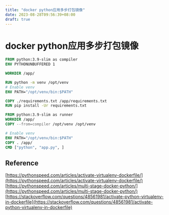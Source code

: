 ```yaml
---
title: "docker python应用多步打包镜像"
date: 2023-08-28T09:56:39+08:00
draft: true
---
```


# docker python应用多步打包镜像

```dockerfile
FROM python:3.9-slim as compiler
ENV PYTHONUNBUFFERED 1

WORKDIR /app/

RUN python -m venv /opt/venv
# Enable venv
ENV PATH="/opt/venv/bin:$PATH"

COPY ./requirements.txt /app/requirements.txt
RUN pip install -Ur requirements.txt

FROM python:3.9-slim as runner
WORKDIR /app/
COPY --from=compiler /opt/venv /opt/venv

# Enable venv
ENV PATH="/opt/venv/bin:$PATH"
COPY . /app/
CMD ["python", "app.py", ]
```


## Reference
[https://pythonspeed.com/articles/activate-virtualenv-dockerfile/](https://pythonspeed.com/articles/activate-virtualenv-dockerfile/)
[https://pythonspeed.com/articles/multi-stage-docker-python/](https://pythonspeed.com/articles/multi-stage-docker-python/)
[https://stackoverflow.com/questions/48561981/activate-python-virtualenv-in-dockerfile](https://stackoverflow.com/questions/48561981/activate-python-virtualenv-in-dockerfile)

